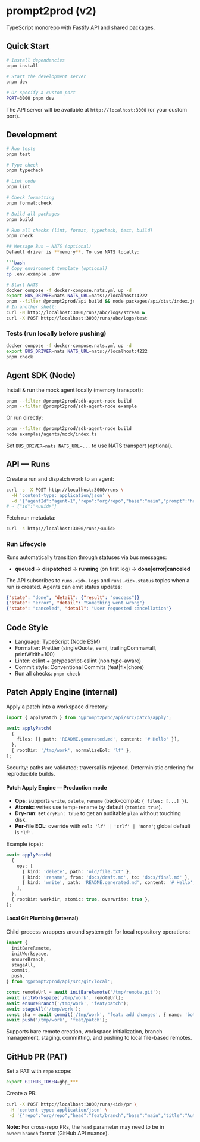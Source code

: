 # prompt2prod (v2)

TypeScript monorepo with Fastify API and shared packages.

## Quick Start

```bash
# Install dependencies
pnpm install

# Start the development server
pnpm dev

# Or specify a custom port
PORT=3000 pnpm dev
```

The API server will be available at `http://localhost:3000` (or your custom port).

## Development

````bash
# Run tests
pnpm test

# Type check
pnpm typecheck

# Lint code
pnpm lint

# Check formatting
pnpm format:check

# Build all packages
pnpm build

# Run all checks (lint, format, typecheck, test, build)
pnpm check

## Message Bus — NATS (optional)
Default driver is **memory**. To use NATS locally:

```bash
# Copy environment template (optional)
cp .env.example .env

# Start NATS
docker compose -f docker-compose.nats.yml up -d
export BUS_DRIVER=nats NATS_URL=nats://localhost:4222
pnpm --filter @prompt2prod/api build && node packages/api/dist/index.js
# In another shell:
curl -N http://localhost:3000/runs/abc/logs/stream &
curl -X POST http://localhost:3000/runs/abc/logs/test
````

### Tests (run locally before pushing)

```bash
docker compose -f docker-compose.nats.yml up -d
export BUS_DRIVER=nats NATS_URL=nats://localhost:4222
pnpm check
```

## Agent SDK (Node)

Install & run the mock agent locally (memory transport):

```bash
pnpm --filter @prompt2prod/sdk-agent-node build
pnpm --filter @prompt2prod/sdk-agent-node example
```

Or run directly:

```bash
pnpm --filter @prompt2prod/sdk-agent-node build
node examples/agents/mock/index.ts
```

Set `BUS_DRIVER=nats NATS_URL=...` to use NATS transport (optional).

## API — Runs

Create a run and dispatch work to an agent:

```bash
curl -s -X POST http://localhost:3000/runs \
  -H 'content-type: application/json' \
  -d '{"agentId":"agent-1","repo":"org/repo","base":"main","prompt":"hello"}'
# → {"id":"<uuid>"}
```

Fetch run metadata:

```bash
curl -s http://localhost:3000/runs/<uuid>
```

### Run Lifecycle

Runs automatically transition through statuses via bus messages:

- **queued** → **dispatched** → **running** (on first log) → **done**|**error**|**canceled**

The API subscribes to `runs.<id>.logs` and `runs.<id>.status` topics when a run is created. Agents can emit status updates:

```json
{"state": "done", "detail": {"result": "success"}}
{"state": "error", "detail": "Something went wrong"}
{"state": "canceled", "detail": "User requested cancellation"}
```

## Code Style

- Language: TypeScript (Node ESM)
- Formatter: Prettier (singleQuote, semi, trailingComma=all, printWidth=100)
- Linter: eslint + @typescript-eslint (non type-aware)
- Commit style: Conventional Commits (feat|fix|chore)
- Run all checks: `pnpm check`

## Patch Apply Engine (internal)

Apply a patch into a workspace directory:

```ts
import { applyPatch } from '@prompt2prod/api/src/patch/apply';

await applyPatch(
  {
    files: [{ path: 'README.generated.md', content: '# Hello' }],
  },
  { rootDir: '/tmp/work', normalizeEol: 'lf' },
);
```

Security: paths are validated; traversal is rejected. Deterministic ordering for reproducible builds.

#### Patch Apply Engine — Production mode

- **Ops**: supports `write`, `delete`, `rename` (back-compat: `{ files: [...] }`).
- **Atomic**: writes use temp+rename by default (`atomic: true`).
- **Dry-run**: set `dryRun: true` to get an auditable `plan` without touching disk.
- **Per-file EOL**: override with `eol: 'lf' | 'crlf' | 'none'`; global default is `'lf'`.

Example (ops):

```ts
await applyPatch(
  {
    ops: [
      { kind: 'delete', path: 'old/file.txt' },
      { kind: 'rename', from: 'docs/draft.md', to: 'docs/final.md' },
      { kind: 'write', path: 'README.generated.md', content: '# Hello', eol: 'lf' },
    ],
  },
  { rootDir: workdir, atomic: true, overwrite: true },
);
```

#### Local Git Plumbing (internal)

Child-process wrappers around system `git` for local repository operations:

```ts
import {
  initBareRemote,
  initWorkspace,
  ensureBranch,
  stageAll,
  commit,
  push,
} from '@prompt2prod/api/src/git/local';

const remoteUrl = await initBareRemote('/tmp/remote.git');
await initWorkspace('/tmp/work', remoteUrl);
await ensureBranch('/tmp/work', 'feat/patch');
await stageAll('/tmp/work');
const sha = await commit('/tmp/work', 'feat: add changes', { name: 'bot', email: 'bot@local' });
await push('/tmp/work', 'feat/patch');
```

Supports bare remote creation, workspace initialization, branch management, staging, committing, and pushing to local file-based remotes.

## GitHub PR (PAT)

Set a PAT with `repo` scope:

```bash
export GITHUB_TOKEN=ghp_***
```

Create a PR:

```bash
curl -X POST http://localhost:3000/runs/<id>/pr \
 -H 'content-type: application/json' \
 -d '{"repo":"org/repo","head":"feat/branch","base":"main","title":"Automated PR"}'
```

**Note:** For cross-repo PRs, the `head` parameter may need to be in `owner:branch` format (GitHub API nuance).

```

```
